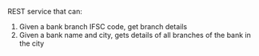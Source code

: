 REST service that can:
1. Given a bank branch IFSC code, get branch details
2. Given a bank name and city, gets details of all branches of the bank in the city
